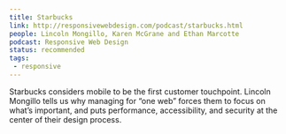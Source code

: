```yaml
---
title: Starbucks
link: http://responsivewebdesign.com/podcast/starbucks.html
people: Lincoln Mongillo, Karen McGrane and Ethan Marcotte
podcast: Responsive Web Design
status: recommended
tags:
 - responsive
---
```


Starbucks considers mobile to be the first customer touchpoint. Lincoln Mongillo tells us why managing for “one web” forces them to focus on what’s important, and puts performance, accessibility, and security at the center of their design process.
